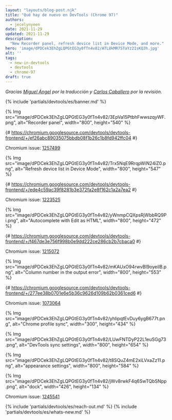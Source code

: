 ```yaml
---
layout: "layouts/blog-post.njk"
title: "Qué hay de nuevo en DevTools (Chrome 97)"
authors:
  - jecelynyeen
date: 2021-11-29
updated: 2021-11-29
description:
  "New Recorder panel, refresh device list in Device Mode, and more."
hero: 'image/dPDCek3EhZgLQPGtEG3y0fTn4v82/ATL8kMR7STaYz2IsKQJh.jpg'
alt: ''
tags:
  - new-in-devtools
  - devtools
  - chrome-97
draft: true
---
```


<!-- start: translation instructions -->
<!-- 1. Remove the "draft: true" tag above when submitting PR -->
<!-- 2. Provide translations under each of the English commented original content -->
<!-- 3. Translate the "description" tag above -->
<!-- 4. Translate all the <img> alt text -->
<!-- 5. Update the whats-new.md file -->
<!-- end: translation instructions -->

*Gracias [Miguel Ángel](https://midu.dev) por la traducción y [Carlos Caballero](https://carloscaballero.io) por la revisión.*

{% include 'partials/devtools/es/banner.md' %}


<!-- ## Preview feature: New Recorder panel {: #recorder } -->

<!-- Use the new **Recorder** panel to record, replay and measure user flows.  -->

<!-- [Open the **Recorder** panel](/docs/devtools/recorder/#open). Follow the instructions on screen to start a new recording.  -->

<!-- For example, you can record the coffee checkout process with this [coffee ordering demo](https://coffee-cart.netlify.app/) application. After adding a coffee and filling out payment details, you can end the recording, replay the process or click on the **Measure performance** button to measure the user flow in the **Performance** panel. -->

<!-- Go to the **Recorder** panel [documentation](/docs/devtools/recorder/) to learn more with the step-by-step tutorial! -->

<!-- The **Recorder** panel is a preview feature. Our team is still actively working on it and we are looking for your [feedback](https://goo.gle/recorder-feedback) for further enhancements. -->

{% Img src="image/dPDCek3EhZgLQPGtEG3y0fTn4v82/3EpVa15PtbhFwwszqyWF.png", alt="Recorder panel", width="800", height="540" %}

{# https://chromium.googlesource.com/devtools/devtools-frontend/+/ef26abc89035075bbdb08f1b26c1b8fd942ffc04 #}

Chromium issue: [1257499](https://crbug.com/1257499)


<!-- ## Refresh device list in Device Mode {: #device } -->

<!-- [Enabling the Device Toolbar](/docs/devtools/device-mode#viewport), more modern devices are now added in the device list. Select a device to simulate its dimensions. -->

{% Img src="image/dPDCek3EhZgLQPGtEG3y0fTn4v82/Trx5NqE9RrqpWiN24iZ0.png", alt="Refresh device list in Device Mode", width="800", height="547" %}

{# https://chromium.googlesource.com/devtools/devtools-frontend/+/ede4c59ac39f8281b3e372fa2e8f162c1a2a7ea2 #}

Chromium issue: [1223525](https://crbug.com/1223525)


<!-- ## Autocomplete with Edit as HTML {: #code-completion } -->

<!-- The **Edit as HTML** UI now supports autocomplete and syntax highlights. In the **Elements** panel, right click on an element, and select  **Edit as HTML**. Try typing a DOM property (e.g. `id`, `aria`), the autocomplete should help you find the property name you're looking for. -->

{% Img src="image/dPDCek3EhZgLQPGtEG3y0fTn4v82/yWnmpCQXpsRjWbbRQ9Pi.png", alt="Autocomplete with Edit as HTML", width="800", height="472" %}

{# https://chromium.googlesource.com/devtools/devtools-frontend/+/f467de3e756f998b0e9dd222ce286cb2b7cbaca0 #}

Chromium issue: [1215072](https://crbug.com/1215072)


<!-- ## Improved code debugging experience {: #debugging } -->

<!-- Column numbers are now included in the output error in the Console. Having easy access to the column number is essential for debugging especially with minified JavaScript. -->

{% Img src="image/dPDCek3EhZgLQPGtEG3y0fTn4v82/mKAUxO94rwvBI9oyeiIB.png", alt="Column number in the output error", width="800", height="553" %}

{# https://chromium.googlesource.com/devtools/devtools-frontend/+/277ee38b0701e6e5b36c9626d109b62b0361ced6 #}

Chromium issue: [1073064](https://crbug.com/1073064)

<!-- Unconfirmed: Disable at the moment -->
<!-- ## [Experimental] Syncing DevTools settings across devices {: #sync } -->

<!-- Your DevTools settings are now sync across devices by default when you turn on Chrome profile sync. You can change the DevTools sync settings via **Settings** > **Sync** > **Enable settings sync**. -->

{% Img src="image/dPDCek3EhZgLQPGtEG3y0fTn4v82/yhIipqtEvDuy6ygB677t.png", alt="Chrome profile sync", width="300", height="434" %}

{% Img src="image/dPDCek3EhZgLQPGtEG3y0fTn4v82/LUwFNTDyP22L1euSGg73.png", alt="DevTools sync settings", width="800", height="654" %}

<!-- This new setting makes it easier for you to work across devices. For example, the following appearance settings are synced so you have a consistent experience across devices and don’t need to re-define the same settings again.  -->

{% Img src="image/dPDCek3EhZgLQPGtEG3y0fTn4v82/t8SQuZ4mE2xiLVxaZz11.png", alt="appearance settings", width="800", height="584" %}

<!-- However, not all the settings are sync. For example, the **dock** settings isn’t sync because developers have different dock preferences when debugging on different sites.  -->

{% Img src="image/dPDCek3EhZgLQPGtEG3y0fTn4v82/jWv8rwkF4q6SwTQbSNpp.png", alt="dock", width="426", height="134" %}

<!-- This feature is experimental at the moment, the team is still actively working on it. If you have any feedback, please share with us [here](https://crbug.com/1245541) -->

Chromium issue: [1245541](https://crbug.com/1245541)


{% include 'partials/devtools/es/reach-out.md' %}
{% include 'partials/devtools/es/whats-new.md' %}

